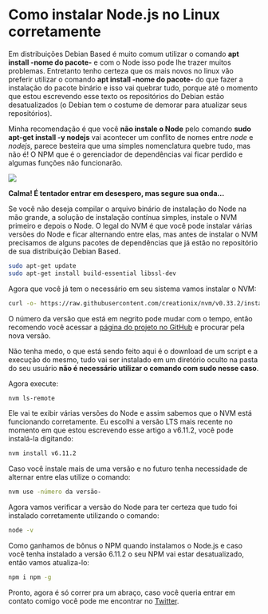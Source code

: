# Como instalar Node.js no Linux corretamente

Em distribuições Debian Based é muito comum utilizar o comando **apt install -nome do pacote-** e com o Node isso pode lhe 
trazer muitos problemas. Entretanto tenho certeza que os mais novos no linux vão preferir utilizar o comando 
**apt install -nome do pacote-** do que fazer a instalação do pacote binário e isso vai quebrar tudo, porque até o 
momento que estou escrevendo esse texto os repositórios do Debian estão desatualizados (o Debian tem o costume de 
demorar para atualizar seus repositórios).

Minha recomendação é que você **não instale o Node** pelo comando **sudo apt-get install -y nodejs** vai acontecer um conflito 
de nomes entre *node* e *nodejs*, parece besteira que uma simples nomenclatura quebre tudo, mas não é! O NPM que é o 
gerenciador de dependências vai ficar perdido e algumas funções não funcionarão.

![](https://github.com/malaquiasdev/malaquiasdev.github.io/blob/master/images/posts/gritaria-e-despero.jpeg?raw=true)

**Calma! É tentador entrar em desespero, mas segure sua onda…**

Se você não deseja compilar o arquivo binário de instalação do Node na mão grande, a solução de instalação contínua simples, instale o NVM primeiro e depois o Node. O legal do NVM é que você pode instalar várias versões do Node e ficar alternando entre elas, mas antes de instalar o NVM precisamos de alguns pacotes de dependências que já estão no repositório de sua distribuição Debian Based.

```sh
sudo apt-get update
sudo apt-get install build-essential libssl-dev
```

Agora que você já tem o necessário em seu sistema vamos instalar o NVM:

```sh
curl -o- https://raw.githubusercontent.com/creationix/nvm/v0.33.2/install.sh | bash
```

O número da versão que está em negrito pode mudar com o tempo, então recomendo você acessar a [página do projeto no GitHub](https://github.com/creationix/nvm) e procurar pela nova versão.

Não tenha medo, o que está sendo feito aqui é o download de um script e a execução do mesmo, tudo vai ser instalado em um diretório oculto na pasta do seu usuário **não é necessário utilizar o comando com sudo nesse caso**.

Agora execute:

```sh
nvm ls-remote
```

Ele vai te exibir várias versões do Node e assim sabemos que o NVM está funcionando corretamente. Eu escolhi a versão LTS mais recente no momento em que estou escrevendo esse artigo a v6.11.2, você pode instalá-la digitando:

```sh
nvm install v6.11.2
```

Caso você instale mais de uma versão e no futuro tenha necessidade de alternar entre elas utilize o comando:

```sh
nvm use -número da versão-
```

Agora vamos verificar a versão do Node para ter certeza que tudo foi instalado corretamente utilizando o comando:

```sh
node -v
```

Como ganhamos de bônus o NPM quando instalamos o Node.js e caso você tenha instalado a versão 6.11.2 o seu NPM vai estar desatualizado, então vamos atualiza-lo:

```sh
npm i npm -g
```

Pronto, agora é só correr pra um abraço, caso você queria entrar em contato comigo você pode me encontrar no [Twitter](https://twitter.com/malaquiasdev).
